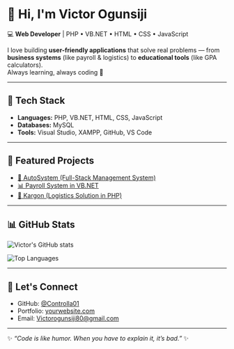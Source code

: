 # 👋 Hi, I'm Victor Ogunsiji

💻 **Web Developer** | PHP • VB.NET • HTML • CSS • JavaScript  

I love building **user-friendly applications** that solve real problems — from **business systems** (like payroll & logistics) to **educational tools** (like GPA calculators).  
Always learning, always coding 🚀  

---

## 🔧 Tech Stack
- **Languages:** PHP, VB.NET, HTML, CSS, JavaScript  
- **Databases:** MySQL  
- **Tools:** Visual Studio, XAMPP, GitHub, VS Code  

---

## 📌 Featured Projects
- [🚗 AutoSystem (Full-Stack Management System)](https://github.com/Controlla01/autosystem)
- [📊 Payroll System in VB.NET](https://github.com/Controlla01/Microsoft-visual-studio-projects/tree/main/GetFoodStuff%20PayRoll) 
- [🚚 Kargon (Logistics Solution in PHP)](https://github.com/Controlla01/kargon)  

---

## 📊 GitHub Stats
![Victor's GitHub stats](https://github-readme-stats.vercel.app/api?username=Controlla01&show_icons=true&theme=tokyonight)  

![Top Languages](https://github-readme-stats.vercel.app/api/top-langs/?username=Controlla01&layout=compact&theme=tokyonight)  

---

## 🤝 Let's Connect
- GitHub: [@Controlla01](https://github.com/Controlla01)  
- Portfolio: [yourwebsite.com](https://yourwebsite.com)  
- Email: Victorogunsiji80@gmail.com

---
✨ _“Code is like humor. When you have to explain it, it’s bad.”_ ✨
